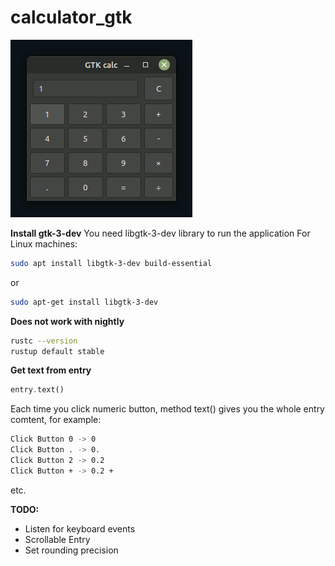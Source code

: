 # calculator_gtk

![calculator_gtk](https://github.com/antonovmike/calculator_gtk/blob/main/calculator_gtk.gif)

**Install gtk-3-dev**
You need  libgtk-3-dev library to run the application
For Linux machines:
```bash
sudo apt install libgtk-3-dev build-essential
```
or
```bash
sudo apt-get install libgtk-3-dev
```

**Does not work with nightly**
```bash
rustc --version
rustup default stable
```

**Get text from entry**
```rust
entry.text()
```
Each time you click numeric button, method text() gives you the whole entry comtent, for example:
```bash
Click Button 0 -> 0
Click Button . -> 0.
Click Button 2 -> 0.2
Click Button + -> 0.2 +
```
etc.

**TODO:**

- Listen for keyboard events
- Scrollable Entry
- Set rounding precision

